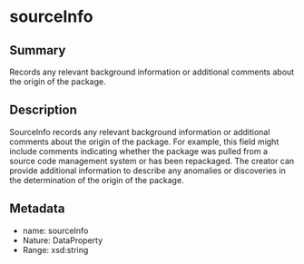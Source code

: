 <!-- Automatically generated by spec-parser v2.0.0 on 2023-12-27T15:02:03.969017+00:00 -->
<!-- SPDX-License-Identifier: Community-Spec-1.0 -->

# sourceInfo

## Summary

Records any relevant background information or additional comments
about the origin of the package.


## Description

SourceInfo records any relevant background information or additional comments
about the origin of the package. For example, this field might include comments 
indicating whether the package was pulled from a source code management system 
or has been repackaged. The creator can provide additional information to describe
any anomalies or discoveries in the determination of the origin of the package.


## Metadata

- name: sourceInfo
- Nature: DataProperty
- Range: xsd:string




